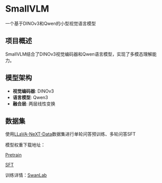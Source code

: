 # SmallVLM

一个基于DINOv3和Qwen的小型视觉语言模型

## 项目概述

SmallVLM结合了DINOv3视觉编码器和Qwen语言模型，实现了多模态理解能力。


## 模型架构

- **视觉编码器**: DINOv3
- **语言模型**: Qwen3
- **融合层**: 两层线性变换

## 数据集

使用[LLaVA-NeXT-Data](https://huggingface.co/datasets/lmms-lab/LLaVA-NeXT-Data)数据集进行单轮问答预训练、多轮问答SFT

模型权重下载地址：

[Pretrain](https://pan.baidu.com/s/1A2QkAZf2avs-mtV2gD_7YQ?pwd=chif)

[SFT](https://pan.baidu.com/s/1irR0XOWI7_I_6jNcVSRsDw?pwd=3auy)

训练详情：[SwanLab](https://swanlab.cn/@tian_ye/MySmallVLM?utm_source=website_qr&utm_medium=qr_scan)







